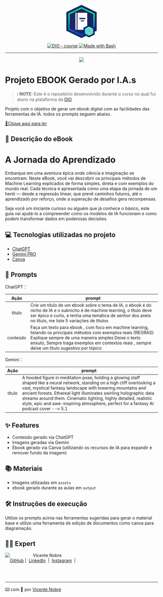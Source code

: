 <p align="center">
    <img width="100" src=".github/assets/banner.png">
</p>


<p align="center">
<a href="https://dio.me/"><img src="https://img.shields.io/badge/DIO-Course-28DA77?logo=youtube" alt="DIO - course"></a>
<a href="https://www.gnu.org/software/bash/" title="Go to Bash homepage"><img src="https://img.shields.io/badge/Prompt-Project-blue?logo=gnu-bash&amp;logoColor=white" alt="Made with Bash"></a></p>

-------


<p align="center">
<img 
    src="./assets/cover.png"
    width="400"  
/>
</p>

# Projeto EBOOK Gerado por I.A.s


 > ℹ️ **NOTE:** Este é o repositório desenvolvido durante o curso no qual fui aluno na plataforma da [DIO](https://dio.me)

Projeto com o objetivo de gerar um ebook digital com as facilidades das ferramentas de IA. todos os prompts
seguem abaixo.

<a href="https://github.com/VctNobre/prompts-recipe-to-create-a-ebook/blob/main/output/EBOOK%20-%20A%20jornada%20do%20Aprendizado%20.pdf" title="View PDF now"> 📕Clique aqui para ler</a>


## 📘 Descrição do eBook

# A Jornada do Aprendizado

Embarque em uma aventura épica onde ciência e imaginação se encontram.
Neste eBook, você vai descobrir os principais métodos de Machine Learning explicados de forma simples, direta e com exemplos do mundo real. Cada técnica é apresentada como uma etapa da jornada de um herói — desde a regressão linear, que prevê caminhos futuros, até o aprendizado por reforço, onde a superação de desafios gera recompensas.

Seja você um iniciante curioso ou alguém que já conhece o básico, este guia vai ajudá-lo a compreender como os modelos de IA funcionam e como podem transformar dados em poderosas decisões.

## 💻 Tecnologias utilizadas no projeto

- [ChatGPT](https://chat.openai.com/) 
- [Gemini PRO](https://gemini.google.com)
- [Canva](https://canva.com)

## 🧠 Prompts


ChatGPT：

|   Ação   | prompt                                                                                                                                                                                                                                                                         |
| :------: | ------------------------------------------------------------------------------------------------------------------------------------------------------------------------------------------------------------------------------------------------------------------------------ |
|  título  | Crie um título de um ebook sobre o tema de IA, o ebook é do nicho de IA e o subnicho é de machine learning, o título deve ser épico e curto, e tenha uma temática de senhor dos aneis no título, me liste 5 variações de títulos                                                       |
| conteúdo | Faça um texto para ebook , com foco em machine learning, listando os principais métodos com exemplos reais {REGRAS} Explique sempre de uma maneira simples Deixe o texto enxuto, Sempre traga exemplos em contextos reais , sempre deixe um título sugestivo por tópico

Gemini：

|  Ação  | prompt                                                                                 |
| :----: | -------------------------------------------------------------------------------------- |
| título | A hooded figure in meditation pose, holding a glowing staff shaped like a neural network, standing on a high cliff overlooking a vast, mystical fantasy landscape with towering mountains and ancient forests. Ethereal light illuminates swirling holographic data streams around them. Cinematic lighting, highly detailed, realistic style, epic and awe-inspiring atmosphere, perfect for a fantasy AI podcast cover --v 5.1

## ✨ Features

- Conteúdo gerado via ChatGPT
- Imagens geradas via Gemini
- Ebook gerado via Canva (utilizando os recursos de IA para expandir e remover fundo da imagem)

## 📚 Materiais

- Imagens utilizadas em `assets`
- ebook gerado durante as aulas em `output`


## 🛠️ Instruções de execução

Utilize os prompts acima nas ferramentas sugeridas para gerar o material base e utilize uma ferramenta de edição de documentos como canva para diagramação.

## 👨‍💻 Expert

<p>
    <img 
      align=left 
      margin=10 
      width=80 
      src="https://avatars.githubusercontent.com/u/80695781?v=4"
    />
    <p>&nbsp&nbsp&nbspVicente Nobre<br>
    &nbsp&nbsp&nbsp
    <a href="https://github.com/VctNobre">
    GitHub</a>&nbsp;|&nbsp;
    <a href="www.linkedin.com/in/vicente-nobre-94a777222">LinkedIn</a>
&nbsp;|&nbsp;
    <a href="https://www.instagram.com/vicent.nbr/">
    Instagram</a>
&nbsp;|&nbsp;</p>
</p>
<br/><br/>
<p>

---

⌨️ com 💜 por [Vicente Nobre](https://github.com/VctNobre)